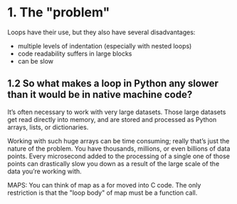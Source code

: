 # 1. The "problem"
Loops have their use, but they also have several disadvantages:

- multiple levels of indentation (especially with nested loops)
- code readability suffers in large blocks
- can be slow

## 1.2 So what makes a loop in Python any slower than it would be in native machine code?
It’s often necessary to work with very large datasets. Those large datasets get read directly into memory, and are stored and processed as Python arrays, lists, or dictionaries.

Working with such huge arrays can be time consuming; really that’s just the nature of the problem. You have thousands, millions, or even billions of data points. Every microsecond added to the processing of a single one of those points can drastically slow you down as a result of the large scale of the data you’re working with.



MAPS:
You can think of map as a for moved into C code. The only restriction is that the "loop body" of map must be a function call. 
